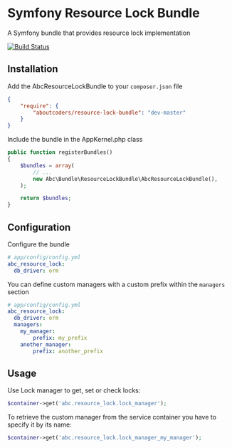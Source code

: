 Symfony Resource Lock Bundle
==========================

A Symfony bundle that provides resource lock implementation

[![Build Status](https://travis-ci.org/aboutcoders/resource-lock-bundle.svg?branch=master)](https://travis-ci.org/aboutcoders/resource-lock-bundle)

## Installation

Add the AbcResourceLockBundle to your `composer.json` file

```json
{
    "require": {
        "aboutcoders/resource-lock-bundle": "dev-master"
    }
}
```

Include the bundle in the AppKernel.php class

```php
public function registerBundles()
{
    $bundles = array(
        // ...
        new Abc\Bundle\ResourceLockBundle\AbcResourceLockBundle(),
    );

    return $bundles;
}
```

## Configuration

Configure the bundle

``` yaml
# app/config/config.yml
abc_resource_lock:
  db_driver: orm
```

You can define custom managers with a custom prefix within the `managers` section

``` yaml
# app/config/config.yml
abc_resource_lock:
  db_driver: orm
  managers:
    my_manager:
        prefix: my_prefix
    another_manager:
        prefix: another_prefix
```

## Usage

Use Lock manager to get, set or check locks:

``` php
$container->get('abc.resource_lock.lock_manager');
```

To retrieve the custom manager from the service container you have to specify it by its name:

``` php
$container->get('abc.resource_lock.lock_manager_my_manager');
```